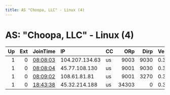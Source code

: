 ```yaml
---
title: AS "Choopa, LLC" - Linux (4)
---
```


# AS: "Choopa, LLC" - Linux (4)

|   Up |   Ext | JoinTime                                                                                            | IP             | CC   |   ORp |   Dirp | Version   | Contact   | Nickname          |   eFamMembers |
|-----:|------:|:----------------------------------------------------------------------------------------------------|:---------------|:-----|------:|-------:|:----------|:----------|:------------------|--------------:|
|    1 |     0 | [08:08:03](https://metrics.torproject.org/rs.html#details/218B87E805CC6C93F2B442309858C43DF92113C2) | 104.207.134.63 | us   |  9003 |   9030 | 0.3.1.7   | None      | PointedScript     |             1 |
|    1 |     0 | [08:08:04](https://metrics.torproject.org/rs.html#details/7C53D7364C61AB3CD3FC17A4171D20DD6AFEB163) | 45.77.108.130  | us   |  9001 |   9030 | 0.3.1.7   | None      | ObservtionDesktop |             1 |
|    1 |     0 | [08:09:02](https://metrics.torproject.org/rs.html#details/F5180811EA7AC898DCDB37AFBA75B26DA5874B43) | 108.61.81.81   | us   |  9001 |   3270 | 0.3.1.7   | None      | SkteborderInjury  |             1 |
|    1 |     0 | [18:43:38](https://metrics.torproject.org/rs.html#details/738F04B7B3B37B855B88348FB9646F1E683A5815) | 45.32.214.188  | us   | 34303 |      0 | 0.3.2.10  | None      | Unnamed           |             1 |

